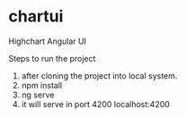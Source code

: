 # chartui
Highchart Angular UI

Steps to run the project
1. after cloning the project into local system.
2. npm install
3. ng serve
4. it will serve in port 4200 localhost:4200

